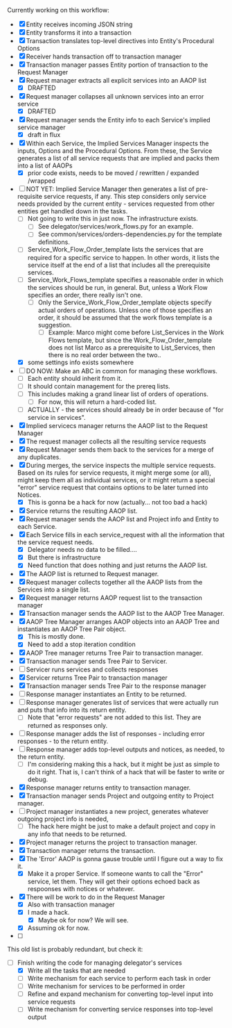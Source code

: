Currently working on this workflow:
- [x] Entity receives incoming JSON string
- [x] Entity transforms it into a transaction
- [x] Transaction translates top-level directives into Entity's Procedural Options
- [x] Receiver hands transaction off to transaction manager
- [x] Transaction manager passes Entity portion of transaction to the  Request Manager
- [x] Request manager extracts all explicit services into an AAOP list 
	- [x] DRAFTED
- [x] Request manager collapses all unknown services into an error service 
	- [x] DRAFTED
- [x] Request manager sends the Entity info to each Service's implied service manager 
	- [x] draft in flux
- [x] Within each Service, the Implied Services Manager inspects the inputs, Options and the Procedural Options.  From these, the Service generates a list of all service requests that are implied and packs them into a list of AAOPs 
	- [x] prior code exists, needs to be moved / rewritten / expanded /wrapped
- [ ] NOT YET:  Implied Service Manager then generates a list of pre-requisite service requests, if any.  This step considers only service needs provided by the current entity - services requested from other entities get handled down in the tasks.
	- [ ] Not going to write this in just now.  The infrastructure exists.  
		- [ ] See delegator/services/work_flows.py for an example.
		- [ ] See common/services/orders-dependencies.py for the template definitions.
	- [ ] Service_Work_Flow_Order_template lists the services that are required for a specific service to happen.  In other words, it lists the service itself at the end of a list that includes all the prerequisite services.
	- [ ] Service_Work_Flows_template specifies a reasonable order in which the services should be run, in general.  But, unless a Work Flow specifies an order, there really isn't one.
		- [ ] Only the Service_Work_Flow_Order_template objects specify actual orders of operations.  Unless one of those specifies an order, it should be assumed that the work flows template is a suggestion.  
			- [ ] Example:  Marco might come before List_Services in the Work Flows template, but since the Work_Flow_Order_template does not list Marco as a prerequisite to List_Services, then there is no real order between the two..
	- [x] some settings info exists somewhere 
- [ ] DO NOW:  Make an ABC in common for managing these workflows.
	- [ ] Each entity should inherit from it.
	- [ ] It should contain management for the prereq lists.
	- [ ] This includes making a grand linear list of orders of operations.
		- [ ] For now, this will return a hard-coded list.
	- [ ] ACTUALLY - the services should already be in order because of "for service in services".
- [x] Implied servicecs manager returns the AAOP list to the Request Manager 
- [x] The request manager collects all the resulting service requests 
- [x] Request Manager sends them back to the services for a merge of any duplicates.
- [x] During merges, the service inspects the multiple service requests.  Based on its rules for service requests, it might merge some (or all), might keep them all as individual services, or it might return a special "error" service request that contains options to be later turned into Notices.
	- [x] This is gonna be a hack for now (actually... not too bad a hack)
- [x] Service returns the resulting AAOP list.
- [x] Request manager sends the AAOP list and Project info  and Entity to each Service.
- [x] Each Service fills in each service_request with all the information that the service request needs. 
	- [x] Delegator needs no data to be filled....  
	- [x] But there is infrastructure
	- [x] Need function that does nothing and just returns the AAOP list.
- [x] The AAOP list is returned to Request manager.
- [x] Request manager collects together all the AAOP lists from the Services into a single list.
- [x] Request manager returns AAOP request list to the transaction manager 
- [x] Transaction manager sends the AAOP list to the AAOP Tree Manager.  
- [x] AAOP Tree Manager arranges AAOP objects into an AAOP Tree and instantiates an AAOP Tree Pair object.
	- [x] This is mostly done.
	- [x] Need to add a stop iteration condition
- [x] AAOP Tree manager returns Tree Pair to transaction manager.
- [x] Transaction manager sends Tree Pair to Servicer.
- [ ] Servicer runs services and collects responses
- [x] Servicer returns Tree Pair to transaction manager
- [x] Transaction manager sends Tree Pair to the response manager
- [ ] Response manager instantiates an Entity to be returned.
- [ ] Response manager generates list of services that were actually run and puts that info into its return entity.
	- [ ] Note that "error requests" are not added to this list.   They are returned as responses only.
- [ ] Response manager adds the list of responses - including error responses - to the return entity.
- [ ] Response manager adds top-level outputs and notices, as needed, to the return entity.
	- [ ] I'm considering making this a hack, but it might be just as simple to do it right.  That is, I can't think of a hack that will be faster to write or debug.
- [x] Response manager returns entity to transaction manager.
- [x] Transaction manager sends Project and outgoing entity to Project manager.
- [ ] Project manager instantiates a new project, generates whatever outgoing project info is needed, 
	- [ ] The hack here might be just to make a default project and copy in any info that needs to be returned. 
- [x] Project manager returns the project to transaction manager.
- [x] Transaction manager returns the transaction.
- [x] The 'Error' AAOP is gonna gause trouble until I figure out a way to fix it.
	- [x] Make it a proper Service.  If someone wants to call the "Error" service, let them.   They will get their options echoed back as respoonses with notices or whatever.
- [x] There will be work to do in the Request Manager
	- [x] Also with transaction manager
	- [x] I made a hack.  
		- [x] Maybe ok for now?  We will see.  
	- [x] Assuming ok for now.
- [ ] 

This old list is probably redundant, but check it:

- [ ] Finish writing the code for managing delegator's services 
	- [x] Write all the tasks that are needed
	- [ ] Write mechanism for each service to perform each task in order
	- [ ] Write mechanism for services to be performed in order
	- [ ] Refine and expand mechanism for converting top-level input into service requests
	- [ ] Write mechanism for converting service responses into top-level output